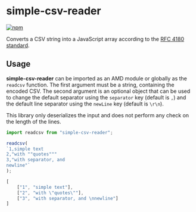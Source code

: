 simple-csv-reader
=================

[![npm](https://img.shields.io/npm/v/simple-csv-reader)](https://npmjs.org/package/simple-csv-reader)

Converts a CSV string into a JavaScript array according to the [RFC 4180 standard](https://tools.ietf.org/html/rfc4180).

## Usage

**simple-csv-reader** can be imported as an AMD module or globally as the `readcsv` function.
The first argument must be a string, containing the encoded CSV.
The second argument is an optional object that can be used to change the default separator using the `separator` key (default is `,`) and the default line separator using the `newLine` key (default is `\r\n`).

This library only deserializes the input and does not perform any check on the length of the lines.

```js
import readcsv from "simple-csv-reader";

readcsv(
`1,simple text
2,"with ""quotes"""
3,"with separator, and 
newline"`
);
```
```js
[
	["1", "simple text"],
	["2", "with \"quotes\""],
	["3", "with separator, and \nnewline"]
]
```